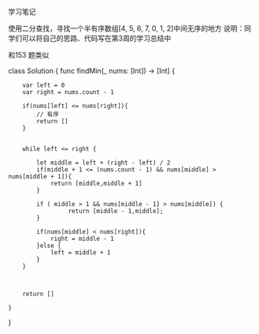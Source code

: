 学习笔记

使用二分查找，寻找一个半有序数组[4, 5, 6, 7, 0, 1, 2]中间无序的地方
说明：同学们可以将自己的思路、代码写在第3周的学习总结中


和153 题类似





class Solution {
    func findMin(_ nums: [Int]) -> [Int] {
        
    
        var left = 0
        var right = nums.count - 1
        
        if(nums[left] <= nums[right]){
            // 有序
            return []
        }
        
        
        while left <= right {
            
            let middle = left + (right - left) / 2
            if(middle + 1 <= (nums.count - 1) && nums[middle] > nums[middle + 1]){
                return [middle,middle + 1]
            }
                
            if ( middle > 1 && nums[middle - 1] > nums[middle]) {
                     return [middle - 1,middle];
            }
                
            if(nums[middle] < nums[right]){
                right = middle - 1
            }else {
                left = middle + 1
            }
        }
        
        
        
        return []
        
    }
}
